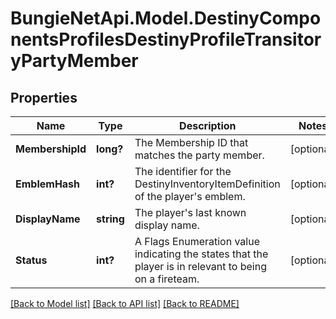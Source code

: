 # BungieNetApi.Model.DestinyComponentsProfilesDestinyProfileTransitoryPartyMember
## Properties

Name | Type | Description | Notes
------------ | ------------- | ------------- | -------------
**MembershipId** | **long?** | The Membership ID that matches the party member. | [optional] 
**EmblemHash** | **int?** | The identifier for the DestinyInventoryItemDefinition of the player&#39;s emblem. | [optional] 
**DisplayName** | **string** | The player&#39;s last known display name. | [optional] 
**Status** | **int?** | A Flags Enumeration value indicating the states that the player is in relevant to being on a fireteam. | [optional] 

[[Back to Model list]](../README.md#documentation-for-models) [[Back to API list]](../README.md#documentation-for-api-endpoints) [[Back to README]](../README.md)


